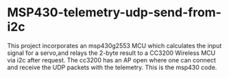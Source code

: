 # MSP430-telemetry-udp-send-from-i2c
This project incorporates an msp430g2553 MCU which calculates the input  signal for a servo,and relays the 2-byte result to a CC3200 Wireless MCU via i2c after request.  The cc3200 has an AP open where one can connect and receive the UDP packets with the telemetry.  This is the msp430 code.
